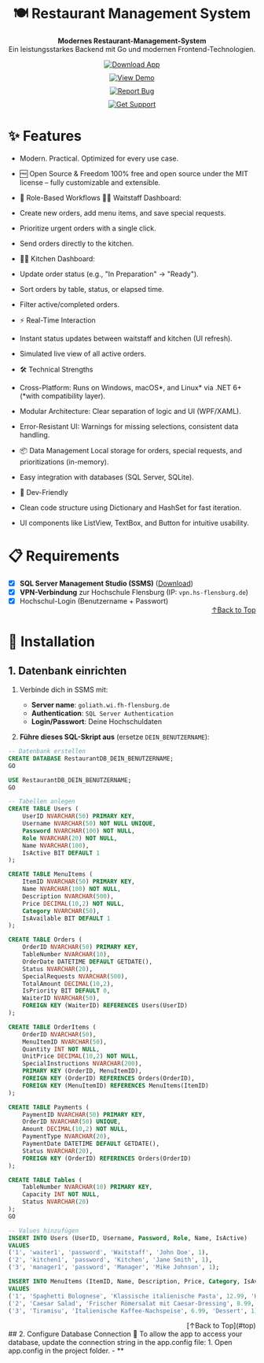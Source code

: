 <a name="top"></a>
<div align="center">

# 🍽️ Restaurant Management System  

**Modernes Restaurant-Management-System**  
Ein leistungsstarkes Backend mit Go und modernen Frontend-Technologien.  

</div>

<div align="center" style="display: flex; flex-direction: column; gap: 10px;">

  <!-- Download Button -->
  <a href="https://github.com/deinrepo/restaurant-system/releases">
    <img src="https://img.shields.io/badge/Download-App-FF5722?style=for-the-badge&logo=github" alt="Download App">
  </a>

  <!-- Demo Button -->
  <a href="https://demo.restaurant-system.de">
    <img src="https://img.shields.io/badge/View-Demo-4CAF50?style=for-the-badge&logo=google-chrome" alt="View Demo">
  </a>

  <!-- Report Bug Button -->
  <a href="https://github.com/deinrepo/restaurant-system/issues">
    <img src="https://img.shields.io/badge/Report-Bug-red?style=for-the-badge&logo=github" alt="Report Bug">
  </a>

  <!-- Support Button -->
  <a href="https://t.me/deinsupport">
    <img src="https://img.shields.io/badge/Get-Support-blue?style=for-the-badge&logo=telegram" alt="Get Support">
  </a>
</div>




# ✨ Features
- Modern. Practical. Optimized for every use case.

- 🆓 Open Source & Freedom
100% free and open source under the MIT license – fully customizable and extensible.

- 👥 Role-Based Workflows
🧑🍳 Waitstaff Dashboard:

- Create new orders, add menu items, and save special requests.

- Prioritize urgent orders with a single click.

- Send orders directly to the kitchen.

- 👨🍳 Kitchen Dashboard:

- Update order status (e.g., "In Preparation" → "Ready").

- Sort orders by table, status, or elapsed time.

- Filter active/completed orders.

- ⚡ Real-Time Interaction
- Instant status updates between waitstaff and kitchen (UI refresh).

- Simulated live view of all active orders.

- 🛠️ Technical Strengths
- Cross-Platform: Runs on Windows, macOS*, and Linux* via .NET 6+ (*with compatibility layer).

- Modular Architecture: Clear separation of logic and UI (WPF/XAML).

- Error-Resistant UI: Warnings for missing selections, consistent data handling.

- 📦 Data Management
  Local storage for orders, special requests, and prioritizations (in-memory).

- Easy integration with databases (SQL Server, SQLite).

- 🚀 Dev-Friendly
- Clean code structure using Dictionary and HashSet for fast iteration.

- UI components like ListView, TextBox, and Button for intuitive usability.


 # 📋 Requirements
- [x] **SQL Server Management Studio (SSMS)** ([Download](https://aka.ms/ssmsfullsetup))  
- [x] **VPN-Verbindung** zur Hochschule Flensburg (IP: `vpn.hs-flensburg.de`)  
- [x] Hochschul-Login (Benutzername + Passwort)  
            <div align ="right">                                                      [↑Back to Top](#top) </div>
# 🚀 Installation  
## 1. Datenbank einrichten  
1. Verbinde dich in SSMS mit:  
   - **Server name**: `goliath.wi.fh-flensburg.de`  
   - **Authentication**: `SQL Server Authentication`  
   - **Login/Passwort**: Deine Hochschuldaten  



2. **Führe dieses SQL-Skript aus** (ersetze `DEIN_BENUTZERNAME`):  
```sql
-- Datenbank erstellen
CREATE DATABASE RestaurantDB_DEIN_BENUTZERNAME;
GO

USE RestaurantDB_DEIN_BENUTZERNAME;
GO

-- Tabellen anlegen
CREATE TABLE Users (
    UserID NVARCHAR(50) PRIMARY KEY,
    Username NVARCHAR(50) NOT NULL UNIQUE,
    Password NVARCHAR(100) NOT NULL,
    Role NVARCHAR(20) NOT NULL,
    Name NVARCHAR(100),
    IsActive BIT DEFAULT 1
);

CREATE TABLE MenuItems (
    ItemID NVARCHAR(50) PRIMARY KEY,
    Name NVARCHAR(100) NOT NULL,
    Description NVARCHAR(500),
    Price DECIMAL(10,2) NOT NULL,
    Category NVARCHAR(50),
    IsAvailable BIT DEFAULT 1
);

CREATE TABLE Orders (
    OrderID NVARCHAR(50) PRIMARY KEY,
    TableNumber NVARCHAR(10),
    OrderDate DATETIME DEFAULT GETDATE(),
    Status NVARCHAR(20),
    SpecialRequests NVARCHAR(500),
    TotalAmount DECIMAL(10,2),
    IsPriority BIT DEFAULT 0,
    WaiterID NVARCHAR(50),
    FOREIGN KEY (WaiterID) REFERENCES Users(UserID)
);

CREATE TABLE OrderItems (
    OrderID NVARCHAR(50),
    MenuItemID NVARCHAR(50),
    Quantity INT NOT NULL,
    UnitPrice DECIMAL(10,2) NOT NULL,
    SpecialInstructions NVARCHAR(200),
    PRIMARY KEY (OrderID, MenuItemID),
    FOREIGN KEY (OrderID) REFERENCES Orders(OrderID),
    FOREIGN KEY (MenuItemID) REFERENCES MenuItems(ItemID)
);

CREATE TABLE Payments (
    PaymentID NVARCHAR(50) PRIMARY KEY,
    OrderID NVARCHAR(50) UNIQUE,
    Amount DECIMAL(10,2) NOT NULL,
    PaymentType NVARCHAR(20),
    PaymentDate DATETIME DEFAULT GETDATE(),
    Status NVARCHAR(20),
    FOREIGN KEY (OrderID) REFERENCES Orders(OrderID)
);

CREATE TABLE Tables (
    TableNumber NVARCHAR(10) PRIMARY KEY,
    Capacity INT NOT NULL,
    Status NVARCHAR(20)
);
GO

-- Values hinzufügen
INSERT INTO Users (UserID, Username, Password, Role, Name, IsActive)
VALUES 
('1', 'waiter1', 'password', 'Waitstaff', 'John Doe', 1),
('2', 'kitchen1', 'password', 'Kitchen', 'Jane Smith', 1),
('3', 'manager1', 'password', 'Manager', 'Mike Johnson', 1);

INSERT INTO MenuItems (ItemID, Name, Description, Price, Category, IsAvailable)
VALUES 
('1', 'Spaghetti Bolognese', 'Klassische italienische Pasta', 12.99, 'Hauptgericht', 1),
('2', 'Caesar Salad', 'Frischer Römersalat mit Caesar-Dressing', 8.99, 'Vorspeise', 1),
('3', 'Tiramisu', 'Italienische Kaffee-Nachspeise', 6.99, 'Dessert', 1);  
```
<div align ="right">[↑Back to Top](#top) </div>
## 2. Configure Database Connection 🔧
To allow the app to access your database, update the connection string in the app.config file:
1. Open app.config in the project folder.
- ** 

